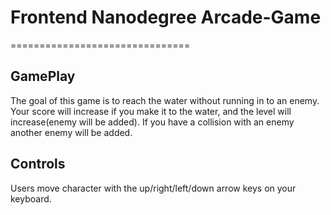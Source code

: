 # Frontend Nanodegree Arcade-Game
===============================

## GamePlay

The goal of this game is to reach the water without running in to an enemy. Your score will increase if you make it to the water, and the level will increase(enemy will be added). If you have a collision with an enemy another enemy will be added.

## Controls

Users move character with the up/right/left/down arrow keys on your keyboard.